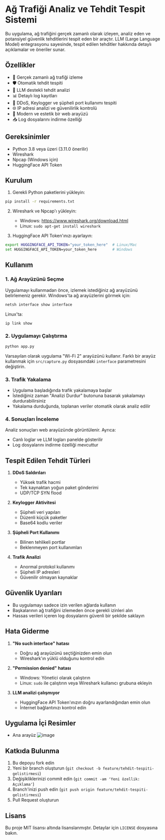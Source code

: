 # Ağ Trafiği Analiz ve Tehdit Tespit Sistemi

Bu uygulama, ağ trafiğini gerçek zamanlı olarak izleyen, analiz eden ve potansiyel güvenlik tehditlerini tespit eden bir araçtır. LLM (Large Language Model) entegrasyonu sayesinde, tespit edilen tehditler hakkında detaylı açıklamalar ve öneriler sunar.

## Özellikler

- 📡 Gerçek zamanlı ağ trafiği izleme
- 🛡️ Otomatik tehdit tespiti
- 🤖 LLM destekli tehdit analizi
- 📊 Detaylı log kayıtları
- 🚨 DDoS, Keylogger ve şüpheli port kullanımı tespiti
- 🌐 IP adresi analizi ve güvenilirlik kontrolü
- 🌟 Modern ve estetik bir web arayüzü
- 📥 Log dosyalarını indirme özelliği

## Gereksinimler

- Python 3.8 veya üzeri (3.11.0 önerilir)
- Wireshark
- Npcap (Windows için)
- HuggingFace API Token

## Kurulum

1. Gerekli Python paketlerini yükleyin:
```bash
pip install -r requirements.txt
```

2. Wireshark ve Npcap'ı yükleyin:
   - Windows: https://www.wireshark.org/download.html
   - Linux: `sudo apt-get install wireshark`

3. HuggingFace API Token'ınızı ayarlayın:
```bash
export HUGGINGFACE_API_TOKEN="your_token_here"  # Linux/Mac
set HUGGINGFACE_API_TOKEN=your_token_here       # Windows
```

## Kullanım

### 1. Ağ Arayüzünü Seçme

Uygulamayı kullanmadan önce, izlemek istediğiniz ağ arayüzünü belirlemeniz gerekir. Windows'ta ağ arayüzlerini görmek için:

```bash
netsh interface show interface
```

Linux'ta:
```bash
ip link show
```

### 2. Uygulamayı Çalıştırma

```bash
python app.py
```

Varsayılan olarak uygulama "Wi-Fi 2" arayüzünü kullanır. Farklı bir arayüz kullanmak için `src/capture.py` dosyasındaki `interface` parametresini değiştirin.

### 3. Trafik Yakalama

- Uygulama başladığında trafik yakalamaya başlar
- İstediğiniz zaman "Analizi Durdur" butonuna basarak yakalamayı durdurabilirsiniz
- Yakalama durduğunda, toplanan veriler otomatik olarak analiz edilir

### 4. Sonuçları İnceleme

Analiz sonuçları web arayüzünde görüntülenir. Ayrıca:
- Canlı loglar ve LLM logları panelde gösterilir
- Log dosyalarını indirme özelliği mevcuttur

## Tespit Edilen Tehdit Türleri

1. **DDoS Saldırıları**
   - Yüksek trafik hacmi
   - Tek kaynaktan yoğun paket gönderimi
   - UDP/TCP SYN flood

2. **Keylogger Aktivitesi**
   - Şüpheli veri yapıları
   - Düzenli küçük paketler
   - Base64 kodlu veriler

3. **Şüpheli Port Kullanımı**
   - Bilinen tehlikeli portlar
   - Beklenmeyen port kullanımları

4. **Trafik Analizi**
   - Anormal protokol kullanımı
   - Şüpheli IP adresleri
   - Güvenilir olmayan kaynaklar

## Güvenlik Uyarıları

- Bu uygulamayı sadece izin verilen ağlarda kullanın
- Başkalarının ağ trafiğini izlemeden önce gerekli izinleri alın
- Hassas verileri içeren log dosyalarını güvenli bir şekilde saklayın

## Hata Giderme

1. **"No such interface" hatası**
   - Doğru ağ arayüzünü seçtiğinizden emin olun
   - Wireshark'ın yüklü olduğunu kontrol edin

2. **"Permission denied" hatası**
   - Windows: Yönetici olarak çalıştırın
   - Linux: `sudo` ile çalıştırın veya Wireshark kullanıcı grubuna ekleyin

3. **LLM analizi çalışmıyor**
   - HuggingFace API Token'ınızın doğru ayarlandığından emin olun
   - İnternet bağlantınızı kontrol edin

## Uygulama İçi Resimler
   - Ana arayüz
![image](https://github.com/user-attachments/assets/fab34b59-4739-4c46-bdac-5be4a3210ae7)

## Katkıda Bulunma

1. Bu depoyu fork edin
2. Yeni bir branch oluşturun (`git checkout -b feature/tehdit-tespiti-gelistirmesi`)
3. Değişikliklerinizi commit edin (`git commit -am 'Yeni özellik: Açıklama'`)
4. Branch'inizi push edin (`git push origin feature/tehdit-tespiti-gelistirmesi`)
5. Pull Request oluşturun

## Lisans

Bu proje MIT lisansı altında lisanslanmıştır. Detaylar için `LICENSE` dosyasına bakın.

